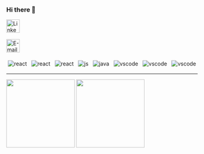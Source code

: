 ### Hi there 👋

<p>
  <a href="https://www.linkedin.com/in/gildeir-mateus-034063200/"><img src="https://github.com/Quadrified/Quadrified/blob/master/assets/social_media_svgs/linkedin-round.svg"       width="35px" alt="LinkedIn"></a> &nbsp; &nbsp;
  
  
  <a href="gildeirmateus.com@gmail.com"><img src="https://github.com/Quadrified/Quadrified/blob/master/assets/social_media_svgs/chat_bubble.svg" width="35px" alt="E-mail"></a> &nbsp; &nbsp;
  

 
  


  
<p/>


<p align="center">
  
  <img src="https://github.com/Quadrified/Quadrified/blob/master/assets/svg/dev/frameworks/react.svg" alt="react" style="vertical-align:top; margin:4px">
  <img src="https://github.com/Quadrified/Quadrified/blob/master/assets/svg/dev/services/npm.svg" alt="react" style="vertical-align:top; margin:4px">
  <img src="https://github.com/Quadrified/Quadrified/blob/master/assets/svg/dev/languages/html.svg" alt="react" style="vertical-align:top; margin:4px">
  <img src="https://github.com/Quadrified/Quadrified/blob/master/assets/svg/dev/languages/js.svg" alt="js" style="vertical-align:top; margin:4px">
  <img src="https://github.com/Quadrified/Quadrified/blob/master/assets/svg/dev/languages/java.svg" alt="java" style="vertical-align:top; margin:4px">
  <img src="https://github.com/Quadrified/Quadrified/blob/master/assets/svg/dev/languages/php.svg" alt="vscode" style="vertical-align:top; margin:4px">
  <img src="https://github.com/Quadrified/Quadrified/blob/master/assets/svg/dev/tools/visualstudio_code.svg" alt="vscode" style="vertical-align:top; margin:4px">
  <img src="https://github.com/Quadrified/Quadrified/blob/master/assets/svg/dev/services/dockerhub.svg" alt="vscode" style="vertical-align:top; margin:4px">


  
---
</p>


<p>
  <img  height= "180" src="https://github-readme-stats.vercel.app/api?username=gildeirmateus&show_icons=true&theme=radical">
  <img  height= "180" src="https://github-readme-stats.vercel.app/api/top-langs/?username=gildeirmateus&layout=compact&theme=radical">
<p/>

<!--
**gildeirmateus/gildeirmateus** is a ✨ _special_ ✨ repository because its `README.md` (this file) appears on your GitHub profile.

Here are some ideas to get you started:

- 🔭 I’m currently working on ...
- 🌱 I’m currently learning ...
- 👯 I’m looking to collaborate on ...
- 🤔 I’m looking for help with ...
- 💬 Ask me about ...
- 📫 How to reach me: ...
- 😄 Pronouns: ...
- ⚡ Fun fact: ...
-->
